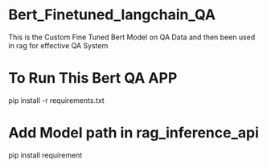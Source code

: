 # Bert_Finetuned_langchain_QA
This is the Custom Fine Tuned Bert Model on QA Data and then  been used in rag for effective QA System

# To Run This Bert QA APP 

pip install -r requirements.txt


# Add Model path in rag_inference_api




pip install requirement
